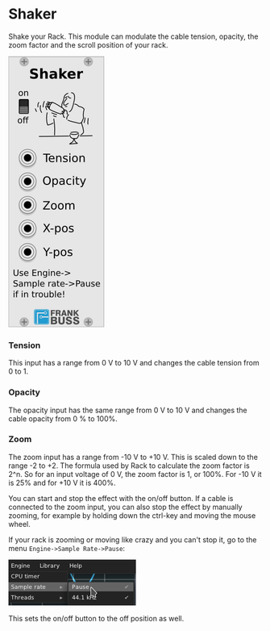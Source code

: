 # Shaker

Shake your Rack. This module can modulate the cable tension, opacity, the
zoom factor and the scroll position of your rack.

![alt text](shaker.png "Shaker")

### Tension
This input has a range from 0 V to 10 V and changes the cable tension
from 0 to 1.

### Opacity
The opacity input has the same range from 0 V to 10 V and changes the cable
opacity from 0 % to 100%.

### Zoom
The zoom input has a range from -10 V to +10 V. This is scaled down
to the range -2 to +2. The formula used by Rack to calculate the
zoom factor is 2^n. So for an input voltage of 0 V, the zoom factor
is 1, or 100%. For -10 V it is 25% and for +10 V it is 400%.

You can start and stop the effect with the on/off button. If a cable is connected
to the zoom input, you can also stop the effect by manually zooming,
for example by holding down the ctrl-key and moving the mouse wheel.

If your rack is zooming or moving like crazy and you can't stop it, go to the
menu `Engine->Sample Rate->Pause`:
	
![alt text](engine-pause.png "Engine pause")

This sets the on/off button to the off position as well.
